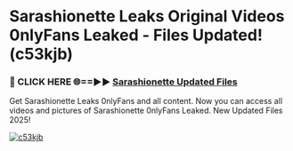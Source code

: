 # Sarashionette Leaks Original Videos 0nlyFans Leaked - Files Updated! (c53kjb)

<h3>🔴 CLICK HERE 🌐==►► <a href="https://mediafile.pages.dev?q=Sarashionette&ref=D4RT" rel="nofollow">Sarashionette Updated Files</a></h3>

Get Sarashionette Leaks 0nlyFans and all content. Now you can access all videos and pictures of Sarashionette 0nlyFans Leaked. New Updated Files 2025!

[![c53kjb](https://github.com/user-attachments/assets/8c521d6e-e6e3-4a75-9320-d58ab9d79d5b)](https://mediafile.pages.dev?q=Sarashionette&ref=D4RT)